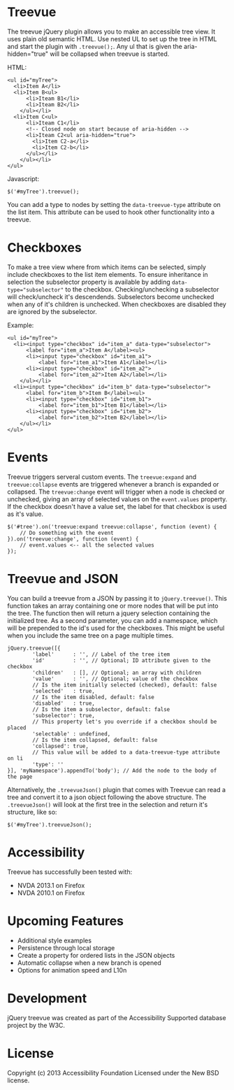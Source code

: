 # Treevue
The treevue jQuery plugin allows you to make an accessible tree view. It uses 
plain old semantic HTML. Use nested UL to set up the tree in HTML and start the 
plugin with `.treevue();`. Any ul that is given the aria-hidden="true" will be 
collapsed when treevue is started.

HTML:

    <ul id="myTree">
      <li>Item A</li>
      <li>Item B<ul>
          <li>Iteam B1</li>
          <li>Iteam B2</li>
        </ul></li>
      <li>Item C<ul>
          <li>Iteam C1</li>
          <!-- Closed node on start because of aria-hidden -->
          <li>Iteam C2<ul aria-hidden="true">
            <li>Item C2-a</li>
            <li>Item C2-b</li>
          </ul></li>
        </ul></li>
    </ul>
  
Javascript:

    $('#myTree').treevue();

You can add a type to nodes by setting the `data-treevue-type` attribute on the 
list item. This attribute can be used to hook other functionality into a treevue.
    
# Checkboxes
To make a tree view where from which items can be selected, simply include 
checkboxes to the list item elements. To ensure inheritance in selection the 
subselector property is available by adding `data-type="subselector"` to the 
checkbox. Checking/unchecking a subselector will check/uncheck it's 
descendends. Subselectors become unchecked when any of it's children is 
unchecked. When checkboxes are disabled they are ignored by the subselector.

Example:

    <ul id="myTree">
      <li><input type="checkbox" id="item_a" data-type="subselector">
          <label for="item_a">Item A</label><ul>
          <li><input type="checkbox" id="item_a1">
              <label for="item_a1">Item A1</label></li>
          <li><input type="checkbox" id="item_a2">
              <label for="item_a2">Item A2</label></li>
        </ul></li>
      <li><input type="checkbox" id="item_b" data-type="subselector">
          <label for="item_b">Item B</label><ul>
          <li><input type="checkbox" id="item_b1">
              <label for="item_b1">Item B1</label></li>
          <li><input type="checkbox" id="item_b2">
              <label for="item_b2">Item B2</label></li>
        </ul></li>
    </ul>

# Events
Treevue triggers serveral custom events. The `treevue:expand` and 
`treevue:collapse` events are triggered whenever a branch is expanded or 
collapsed. The `treevue:change` event will trigger when a node is checked or 
unchecked, giving an array of selected values on the `event.values` property. If 
the checkbox doesn't have a value set, the label for that checkbox is used as 
it's value.

    $('#tree').on('treevue:expand treevue:collapse', function (event) {
        // Do something with the event
    }).on('treevue:change', function (event) {
        // event.values <-- all the selected values
    });
    
# Treevue and JSON
You can build a treevue from a JSON by passing it to `jQuery.treevue()`. This function takes an array containing one or more nodes that will be put into the tree. The function then will return a jquery selection containing the initialized tree. As a second parameter, you can add a namespace, which will be prepended to the id's used for the checkboxes. This might be useful when you include the same tree on a page multiple times.

    jQuery.treevue([{
            'label'      : '', // Label of the tree item
            'id'         : '', // Optional; ID attribute given to the checkbox
            'children'   : [], // Optional; an array with children
            'value'      : '', // Optional; value of the checkbox
            // Is the item initially selected (checked), default: false
            'selected'   : true,
            // Is the item disabled, default: false
            'disabled'   : true,
            // Is the item a subselector, default: false            
            'subselector': true,
            // This property let's you override if a checkbox should be placed
            'selectable' : undefined,
            // Is the item collapsed, default: false
            'collapsed': true,
            // This value will be added to a data-treevue-type attribute on li
            'type': ''
    }], 'myNamespace').appendTo('body'); // Add the node to the body of the page

Alternatively, the `.treevueJson()` plugin that comes with Treevue can read a tree and convert it to a json object following the above structure. The `.treevueJson()` will look at the first tree in the selection and return it's structure, like so:

    $('#myTree').treevueJson();

# Accessibility
Treevue has successfully been tested with:
- NVDA 2013.1 on Firefox
- NVDA 2010.1 on Firefox

# Upcoming Features
- Additional style examples
- Persistence through local storage
- Create a property for ordered lists in the JSON objects
- Automatic collapse when a new branch is opened
- Options for animation speed and L10n

# Development
jQuery treevue was created as part of the Accessibility Supported database 
project by the W3C.


# License
Copyright (c) 2013 Accessibility Foundation Licensed under the New BSD license.
